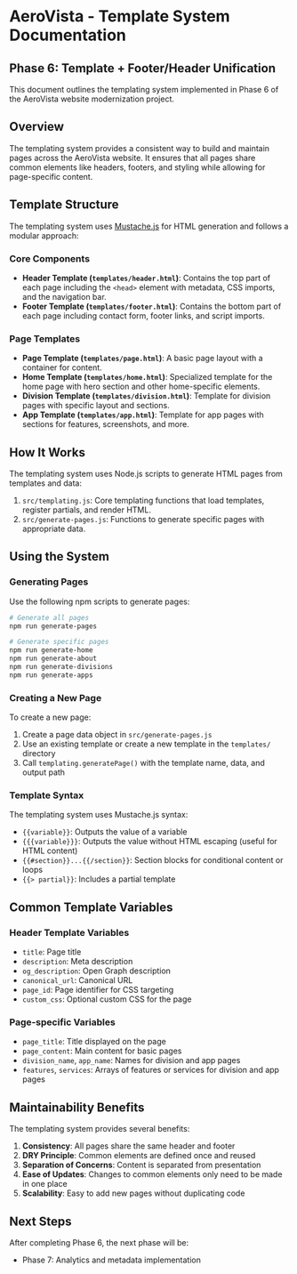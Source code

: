 # AeroVista - Template System Documentation

## Phase 6: Template + Footer/Header Unification

This document outlines the templating system implemented in Phase 6 of the AeroVista website modernization project.

## Overview

The templating system provides a consistent way to build and maintain pages across the AeroVista website. It ensures that all pages share common elements like headers, footers, and styling while allowing for page-specific content.

## Template Structure

The templating system uses [Mustache.js](https://github.com/janl/mustache.js/) for HTML generation and follows a modular approach:

### Core Components

- **Header Template (`templates/header.html`)**: Contains the top part of each page including the `<head>` element with metadata, CSS imports, and the navigation bar.
- **Footer Template (`templates/footer.html`)**: Contains the bottom part of each page including contact form, footer links, and script imports.

### Page Templates

- **Page Template (`templates/page.html`)**: A basic page layout with a container for content.
- **Home Template (`templates/home.html`)**: Specialized template for the home page with hero section and other home-specific elements.
- **Division Template (`templates/division.html`)**: Template for division pages with specific layout and sections.
- **App Template (`templates/app.html`)**: Template for app pages with sections for features, screenshots, and more.

## How It Works

The templating system uses Node.js scripts to generate HTML pages from templates and data:

1. `src/templating.js`: Core templating functions that load templates, register partials, and render HTML.
2. `src/generate-pages.js`: Functions to generate specific pages with appropriate data.

## Using the System

### Generating Pages

Use the following npm scripts to generate pages:

```bash
# Generate all pages
npm run generate-pages

# Generate specific pages
npm run generate-home
npm run generate-about
npm run generate-divisions
npm run generate-apps
```

### Creating a New Page

To create a new page:

1. Create a page data object in `src/generate-pages.js`
2. Use an existing template or create a new template in the `templates/` directory
3. Call `templating.generatePage()` with the template name, data, and output path

### Template Syntax

The templating system uses Mustache.js syntax:

- `{{variable}}`: Outputs the value of a variable
- `{{{variable}}}`: Outputs the value without HTML escaping (useful for HTML content)
- `{{#section}}...{{/section}}`: Section blocks for conditional content or loops
- `{{> partial}}`: Includes a partial template

## Common Template Variables

### Header Template Variables

- `title`: Page title
- `description`: Meta description
- `og_description`: Open Graph description
- `canonical_url`: Canonical URL
- `page_id`: Page identifier for CSS targeting
- `custom_css`: Optional custom CSS for the page

### Page-specific Variables

- `page_title`: Title displayed on the page
- `page_content`: Main content for basic pages
- `division_name`, `app_name`: Names for division and app pages
- `features`, `services`: Arrays of features or services for division and app pages

## Maintainability Benefits

The templating system provides several benefits:

1. **Consistency**: All pages share the same header and footer
2. **DRY Principle**: Common elements are defined once and reused
3. **Separation of Concerns**: Content is separated from presentation
4. **Ease of Updates**: Changes to common elements only need to be made in one place
5. **Scalability**: Easy to add new pages without duplicating code

## Next Steps

After completing Phase 6, the next phase will be:

- Phase 7: Analytics and metadata implementation 